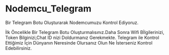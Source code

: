 # Nodemcu_Telegram
Bir Telegram Botu Oluşturarak Nodemcumuzu Kontrol Ediyoruz.

İlk Öncelikle  Bir Telegram Botu Oluşturmalısınız.Daha Sonra Wifi Bİlgilerinizi, Token Bilginizi,Chat ID nizi Doldurmanız Gerekmekte.
Telegram ile Kontrol Ettiğimiz İçin Dünyanın Neresinde Olursanız Olun Ne İsterseniz Kontrol  Edebilirsiniz.
